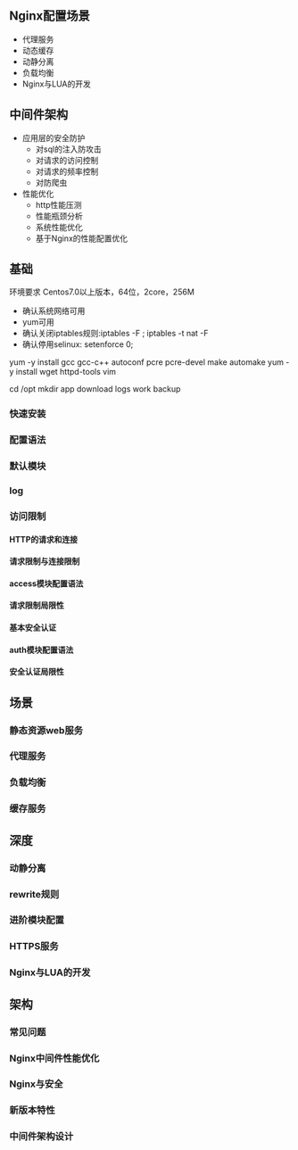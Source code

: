 ## Nginx配置场景

* 代理服务
* 动态缓存
* 动静分离
* 负载均衡
* Nginx与LUA的开发

## 中间件架构

* 应用层的安全防护
	* 对sql的注入防攻击
	* 对请求的访问控制
	* 对请求的频率控制
	* 对防爬虫
* 性能优化
	* http性能压测
	* 性能瓶颈分析
	* 系统性能优化
	* 基于Nginx的性能配置优化

## 基础

环境要求
Centos7.0以上版本，64位，2core，256M
* 确认系统网络可用
* yum可用
* 确认关闭iptables规则:iptables -F ; iptables -t nat -F
* 确认停用selinux: setenforce 0;

yum -y install gcc gcc-c++ autoconf pcre pcre-devel make automake
yum -y install wget httpd-tools vim

cd /opt
mkdir app download logs work backup

### 快速安装


### 配置语法
### 默认模块
### log
### 访问限制
#### HTTP的请求和连接
#### 请求限制与连接限制
#### access模块配置语法
#### 请求限制局限性
#### 基本安全认证
#### auth模块配置语法
#### 安全认证局限性

## 场景

### 静态资源web服务
### 代理服务
### 负载均衡
### 缓存服务

## 深度

### 动静分离
### rewrite规则
### 进阶模块配置
### HTTPS服务
### Nginx与LUA的开发

## 架构

### 常见问题
### Nginx中间件性能优化
### Nginx与安全
### 新版本特性
### 中间件架构设计


















